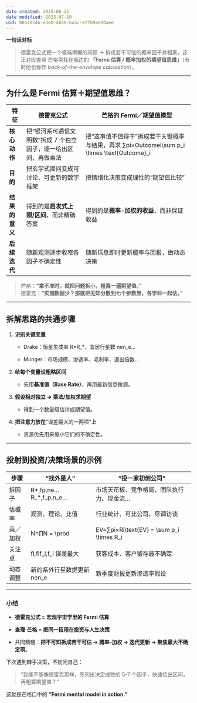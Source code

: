 ```yaml
---
date created: 2025-06-21
date modified: 2025-07-10
uid: 88540546-e3e0-4660-ba5c-effb9a600aee
---
```

**一句话对标**

> 德雷克公式把一个极端模糊的问题 → 拆成若干可估的概率因子并相乘，这正对应查理·芒格常挂在嘴边的 **「Fermi 估算 / 概率加权的期望值思维」**（有时他也称作 _back-of-the-envelope calculation_）。

---

## 为什么是 Fermi 估算＋期望值思维？

|特征|德雷克公式|芒格的 Fermi／期望值模型|
|---|---|---|
|**核心动作**|把“银河系可通信文明数”拆成 7 个独立因子，逐一给出区间，再做乘法|把“这事值不值得干”拆成若干关键概率与结果，再求 ∑pi×Outcomei\sum p_i \times \text{Outcome}_i|
|**目的**|把玄学式提问变成可讨论、可更新的数字框架|把情绪化决策变成理性的“期望值比较”|
|**结果的意义**|得到的是**启发式上限/区间**，而非精确答案|得到的是**概率-加权的收益**，而非保证收益|
|**后续迭代**|随新观测逐步收窄各因子不确定性|随新信息即时更新概率与回报，做动态决策|

> 芒格：**“拿不准时，就把问题拆小，粗算一遍期望值。”**  
> 德雷克：**“实测数据少？那就把无知分散到七个参数里，各学科一起估。”**

---

## 拆解思路的共通步骤

1. **识别关键变量**
    
    - Drake：恒星生成率 R\*R_\*、宜居行星数 nen_e…
        
    - Munger：市场规模、渗透率、毛利率、退出倍数…
        
2. **给每个变量设粗略区间**
    
    - 先用**基准值（Base Rate）**，再用最新信息微调。
        
3. **假设相对独立 → 乘法/加权求期望**
    
    - 得到一个数量级估计或期望值。
        
4. **把注意力放在**“误差最大的一两项”**上**
    
    - 资源优先用来缩小它们的不确定性。
        

---

## 投射到投资/决策场景的示例

|步骤|“找外星人”|“投一家初创公司”|
|---|---|---|
|拆因子|R\*,fp,ne…R_\*,f_p,n_e…|市场天花板、竞争格局、团队执行力、现金流…|
|估概率|观测、理论、比值|行业统计、可比公司、尽调访谈|
|乘／加权|N=∏N = \prod|EV=∑pi×Ri\text{EV} = \sum p_i \times R_i|
|关注点|fl,fif_l,f_i 误差最大|获客成本、客户留存最不确定|
|动态调整|新的系外行星数据更新 nen_e|新季度财报更新渗透率假设|

---

### 小结

- **德雷克公式 = 宏观宇宙学里的 Fermi 估算**
    
- **查理·芒格 = 把同一招用在投资与人生决策**
    
- 共同精髓：**把不可知拆成若干可估 → 概率-加权 → 迭代更新 → 聚焦最大不确定项**。
    

下次遇到棘手决策，不妨问自己：

> “我能不能像德雷克那样，先列出决定成败的 5-7 个因子，快速给出区间，再粗算期望值？”

这就是芒格口中的 **“Fermi mental model in action.”**
